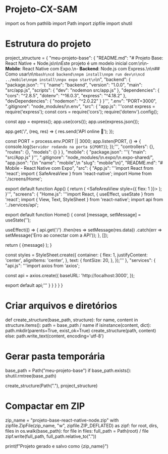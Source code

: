# Projeto-CX-SAM
import os
from pathlib import Path
import zipfile
import shutil

# Estrutura do projeto
project_structure = {
    "meu-projeto-base": {
        "README.md": "# Projeto Base: React Native + Node.js\n\nEste projeto é um modelo inicial com:\n\n- **Mobile**: React Native com Expo.\n- **Backend**: Node.js com Express.\n\n## Como usar\n\n```bash\ncd backend\nnpm install\nnpm run dev\n\ncd ../mobile\nnpm install\nnpx expo start\n```\n",
        "backend": {
            "package.json": '''{
  "name": "backend",
  "version": "1.0.0",
  "main": "src/app.js",
  "scripts": {
    "dev": "nodemon src/app.js"
  },
  "dependencies": {
    "cors": "^2.8.5",
    "dotenv": "^16.0.3",
    "express": "^4.18.2"
  },
  "devDependencies": {
    "nodemon": "^2.0.22"
  }
}''',
            ".env": "PORT=3000",
            ".gitignore": "node_modules/\n.env",
            "src": {
                "app.js": '''const express = require('express');
const cors = require('cors');
require('dotenv').config();

const app = express();
app.use(cors());
app.use(express.json());

app.get('/', (req, res) => {
  res.send('API online 🚀');
});

const PORT = process.env.PORT || 3000;
app.listen(PORT, () => {
  console.log(`Servidor rodando na porta ${PORT}`);
});''',
                "controllers": {},
                "routes": {},
                "models": {}
            }
        },
        "mobile": {
            "package.json": '''{
  "main": "src/App.js"
}''',
            ".gitignore": "node_modules/\n.expo/\n.expo-shared/",
            "app.json": "{\n  \"name\": \"mobile\",\n  \"slug\": \"mobile\"\n}",
            "README.md": "# Mobile - React Native com Expo",
            "src": {
                "App.js": '''import React from 'react';
import { SafeAreaView } from 'react-native';
import Home from './screens/Home';

export default function App() {
  return (
    <SafeAreaView style={{ flex: 1 }}>
      <Home />
    </SafeAreaView>
  );
}''',
                "screens": {
                    "Home.js": '''import React, { useEffect, useState } from 'react';
import { View, Text, StyleSheet } from 'react-native';
import api from '../services/api';

export default function Home() {
  const [message, setMessage] = useState('');

  useEffect(() => {
    api.get('/')
      .then(res => setMessage(res.data))
      .catch(err => setMessage('Erro ao conectar com a API'));
  }, []);

  return (
    <View style={styles.container}>
      <Text style={styles.text}>{message}</Text>
    </View>
  );
}

const styles = StyleSheet.create({
  container: {
    flex: 1, justifyContent: 'center', alignItems: 'center',
  },
  text: {
    fontSize: 20,
  },
});'''
                },
                "services": {
                    "api.js": '''import axios from 'axios';

const api = axios.create({
  baseURL: 'http://localhost:3000',
});

export default api;'''
                }
            }
        }
    }
}

# Criar arquivos e diretórios
def create_structure(base_path, structure):
    for name, content in structure.items():
        path = base_path / name
        if isinstance(content, dict):
            path.mkdir(parents=True, exist_ok=True)
            create_structure(path, content)
        else:
            path.write_text(content, encoding='utf-8')

# Gerar pasta temporária
base_path = Path("meu-projeto-base")
if base_path.exists():
    shutil.rmtree(base_path)

create_structure(Path("."), project_structure)

# Compactar em ZIP
zip_name = "projeto-base-react-native-node.zip"
with zipfile.ZipFile(zip_name, "w", zipfile.ZIP_DEFLATED) as zipf:
    for root, dirs, files in os.walk(base_path):
        for file in files:
            full_path = Path(root) / file
            zipf.write(full_path, full_path.relative_to("."))

print(f"Projeto gerado e salvo como {zip_name}")

